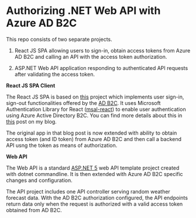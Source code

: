 # Authorizing .NET Web API with Azure AD B2C

This repo consists of two separate projects.

1. React JS SPA allowing users to sign-in, obtain access tokens from Azure AD B2C and calling an API with the access token authorization.

2. ASP.NET Web API application responding to authenticated API requests after validating the access token.


**React JS SPA Client**

The React JS SPA is based on [this](https://github.com/gopal-amlekar/adb2c-react-sign-in-signout) project which implements user sign-in, sign-out functionalities offered by the [AD B2C](https://azure.microsoft.com/en-in/services/active-directory/external-identities/b2c/#features). It uses Microsoft Authentication Library  for React ([msal-react](https://github.com/AzureAD/microsoft-authentication-library-for-js/tree/dev/lib/msal-react)) to enable user authentication using Azure Active Directory B2C. You can find more details about this in [this](https://www.iotality.com/azure-adb2c-react-app) post on my blog.

The original app in that blog post is now extended with ability to obtain access token (and ID token) from Azure AD B2C and then call a backend API usng the token as means of authorization.

**Web API**

The Web API is a standard [ASP.NET 5](https://dotnet.microsoft.com/apps/aspnet) web API template project created with dotnet commandline. It is then extended with Azure AD B2C specific changes and configuration.

The API project includes one API controller serving random weather forecast data. With the AD B2C authorization configured, the API endpoints return data only when the request is authorized with a valid access token obtained from AD B2C. 





